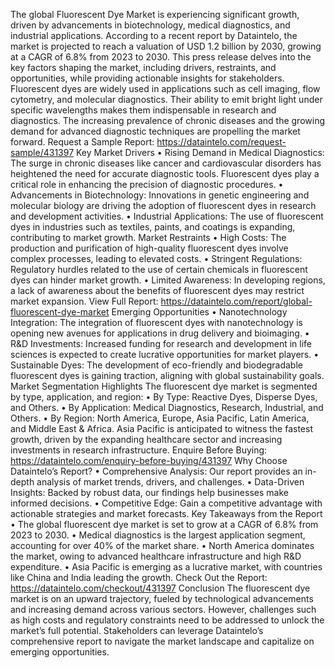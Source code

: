 The global Fluorescent Dye Market is experiencing significant growth, driven by advancements in biotechnology, medical diagnostics, and industrial applications. According to a recent report by Dataintelo, the market is projected to reach a valuation of USD 1.2 billion by 2030, growing at a CAGR of 6.8% from 2023 to 2030. This press release delves into the key factors shaping the market, including drivers, restraints, and opportunities, while providing actionable insights for stakeholders.
Fluorescent dyes are widely used in applications such as cell imaging, flow cytometry, and molecular diagnostics. Their ability to emit bright light under specific wavelengths makes them indispensable in research and diagnostics. The increasing prevalence of chronic diseases and the growing demand for advanced diagnostic techniques are propelling the market forward.
Request a Sample Report: https://dataintelo.com/request-sample/431397
Key Market Drivers
•	Rising Demand in Medical Diagnostics: The surge in chronic diseases like cancer and cardiovascular disorders has heightened the need for accurate diagnostic tools. Fluorescent dyes play a critical role in enhancing the precision of diagnostic procedures.
•	Advancements in Biotechnology: Innovations in genetic engineering and molecular biology are driving the adoption of fluorescent dyes in research and development activities.
•	Industrial Applications: The use of fluorescent dyes in industries such as textiles, paints, and coatings is expanding, contributing to market growth.
Market Restraints
•	High Costs: The production and purification of high-quality fluorescent dyes involve complex processes, leading to elevated costs.
•	Stringent Regulations: Regulatory hurdles related to the use of certain chemicals in fluorescent dyes can hinder market growth.
•	Limited Awareness: In developing regions, a lack of awareness about the benefits of fluorescent dyes may restrict market expansion.
View Full Report: https://dataintelo.com/report/global-fluorescent-dye-market
Emerging Opportunities
•	Nanotechnology Integration: The integration of fluorescent dyes with nanotechnology is opening new avenues for applications in drug delivery and bioimaging.
•	R&D Investments: Increased funding for research and development in life sciences is expected to create lucrative opportunities for market players.
•	Sustainable Dyes: The development of eco-friendly and biodegradable fluorescent dyes is gaining traction, aligning with global sustainability goals.
Market Segmentation Highlights
The fluorescent dye market is segmented by type, application, and region:
•	By Type: Reactive Dyes, Disperse Dyes, and Others.
•	By Application: Medical Diagnostics, Research, Industrial, and Others.
•	By Region: North America, Europe, Asia Pacific, Latin America, and Middle East & Africa.
Asia Pacific is anticipated to witness the fastest growth, driven by the expanding healthcare sector and increasing investments in research infrastructure.
Enquire Before Buying: https://dataintelo.com/enquiry-before-buying/431397
Why Choose Dataintelo’s Report?
•	Comprehensive Analysis: Our report provides an in-depth analysis of market trends, drivers, and challenges.
•	Data-Driven Insights: Backed by robust data, our findings help businesses make informed decisions.
•	Competitive Edge: Gain a competitive advantage with actionable strategies and market forecasts.
Key Takeaways from the Report
•	The global fluorescent dye market is set to grow at a CAGR of 6.8% from 2023 to 2030.
•	Medical diagnostics is the largest application segment, accounting for over 40% of the market share.
•	North America dominates the market, owing to advanced healthcare infrastructure and high R&D expenditure.
•	Asia Pacific is emerging as a lucrative market, with countries like China and India leading the growth.
Check Out the Report: https://dataintelo.com/checkout/431397
Conclusion
The fluorescent dye market is on an upward trajectory, fueled by technological advancements and increasing demand across various sectors. However, challenges such as high costs and regulatory constraints need to be addressed to unlock the market’s full potential. Stakeholders can leverage Dataintelo’s comprehensive report to navigate the market landscape and capitalize on emerging opportunities.
